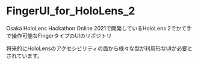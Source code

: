 # FingerUI_for_HoloLens_2

Osaka HoloLens Hackathon Online 2021で開発しているHoloLens 2でかて手で操作可能なFingerタイプのUIのリポジトリ

将来的にHoloLensのアクセシビリティの面から様々な型が利用形なUIが必要とされています。

